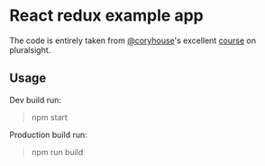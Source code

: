 # React redux example app

The code is entirely taken from [@coryhouse](https://github.com/coryhouse)'s excellent [course](https://app.pluralsight.com/library/courses/react-redux-react-router-es6) on pluralsight.

## Usage

Dev build run:
> npm start

Production build run:
> npm run build
